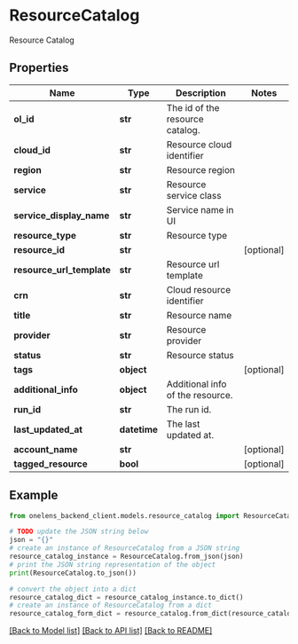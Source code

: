 # ResourceCatalog

Resource Catalog

## Properties

Name | Type | Description | Notes
------------ | ------------- | ------------- | -------------
**ol_id** | **str** | The id of the resource catalog. | 
**cloud_id** | **str** | Resource cloud identifier | 
**region** | **str** | Resource region | 
**service** | **str** | Resource service class | 
**service_display_name** | **str** | Service name in UI | 
**resource_type** | **str** | Resource type | 
**resource_id** | **str** |  | [optional] 
**resource_url_template** | **str** | Resource url template | 
**crn** | **str** | Cloud resource identifier | 
**title** | **str** | Resource name | 
**provider** | **str** | Resource provider | 
**status** | **str** | Resource status | 
**tags** | **object** |  | [optional] 
**additional_info** | **object** | Additional info of the resource. | 
**run_id** | **str** | The run id. | 
**last_updated_at** | **datetime** | The last updated at. | 
**account_name** | **str** |  | [optional] 
**tagged_resource** | **bool** |  | [optional] 

## Example

```python
from onelens_backend_client.models.resource_catalog import ResourceCatalog

# TODO update the JSON string below
json = "{}"
# create an instance of ResourceCatalog from a JSON string
resource_catalog_instance = ResourceCatalog.from_json(json)
# print the JSON string representation of the object
print(ResourceCatalog.to_json())

# convert the object into a dict
resource_catalog_dict = resource_catalog_instance.to_dict()
# create an instance of ResourceCatalog from a dict
resource_catalog_form_dict = resource_catalog.from_dict(resource_catalog_dict)
```
[[Back to Model list]](../README.md#documentation-for-models) [[Back to API list]](../README.md#documentation-for-api-endpoints) [[Back to README]](../README.md)


